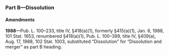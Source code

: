 ### Part B—Dissolution ###

#### Amendments ####

**1988**—Pub. L. 100–233, title IV, §418(a)(1), formerly §415(a)(1), Jan. 6, 1988, 101 Stat. 1653, renumbered §418(a)(1), Pub. L. 100–399, title IV, §409(a), Aug. 17, 1988, 102 Stat. 1003, substituted “Dissolution” for “Dissolution and merger” as part B heading.